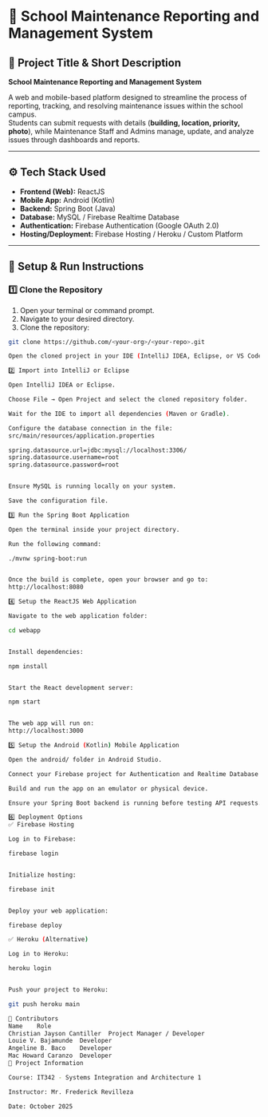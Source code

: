 # 🏫 School Maintenance Reporting and Management System

## 📘 Project Title & Short Description

**School Maintenance Reporting and Management System**

A web and mobile-based platform designed to streamline the process of reporting, tracking, and resolving maintenance issues within the school campus.  
Students can submit requests with details (**building, location, priority, photo**), while Maintenance Staff and Admins manage, update, and analyze issues through dashboards and reports.

---

## ⚙️ Tech Stack Used

- **Frontend (Web):** ReactJS  
- **Mobile App:** Android (Kotlin)  
- **Backend:** Spring Boot (Java)  
- **Database:** MySQL / Firebase Realtime Database  
- **Authentication:** Firebase Authentication (Google OAuth 2.0)  
- **Hosting/Deployment:** Firebase Hosting / Heroku / Custom Platform  

---

## 🧰 Setup & Run Instructions

### 1️⃣ Clone the Repository

1. Open your terminal or command prompt.  
2. Navigate to your desired directory.  
3. Clone the repository:

```bash
git clone https://github.com/<your-org>/<your-repo>.git

Open the cloned project in your IDE (IntelliJ IDEA, Eclipse, or VS Code).

2️⃣ Import into IntelliJ or Eclipse

Open IntelliJ IDEA or Eclipse.

Choose File → Open Project and select the cloned repository folder.

Wait for the IDE to import all dependencies (Maven or Gradle).

Configure the database connection in the file:
src/main/resources/application.properties

spring.datasource.url=jdbc:mysql://localhost:3306/
spring.datasource.username=root
spring.datasource.password=root


Ensure MySQL is running locally on your system.

Save the configuration file.

3️⃣ Run the Spring Boot Application

Open the terminal inside your project directory.

Run the following command:

./mvnw spring-boot:run


Once the build is complete, open your browser and go to:
http://localhost:8080

4️⃣ Setup the ReactJS Web Application

Navigate to the web application folder:

cd webapp


Install dependencies:

npm install


Start the React development server:

npm start


The web app will run on:
http://localhost:3000

5️⃣ Setup the Android (Kotlin) Mobile Application

Open the android/ folder in Android Studio.

Connect your Firebase project for Authentication and Realtime Database.

Build and run the app on an emulator or physical device.

Ensure your Spring Boot backend is running before testing API requests.

6️⃣ Deployment Options
✅ Firebase Hosting

Log in to Firebase:

firebase login


Initialize hosting:

firebase init


Deploy your web application:

firebase deploy

✅ Heroku (Alternative)

Log in to Heroku:

heroku login


Push your project to Heroku:

git push heroku main

👥 Contributors
Name	Role
Christian Jayson Cantiller	Project Manager / Developer
Louie V. Bajamunde	Developer
Angeline B. Baco	Developer
Mac Howard Caranzo	Developer
📅 Project Information

Course: IT342 - Systems Integration and Architecture 1

Instructor: Mr. Frederick Revilleza

Date: October 2025
